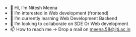 - 👋 Hi, I’m Nitesh Meena
- 👀 I’m interested in Web development (frontend)
- 🌱 I’m currently learning Web Development Backend
- 💞️ I’m looking to collaborate on SDE Or Web development
- 📫 How to reach me -> Drop a mail on meena.58@iitj.ac.in
